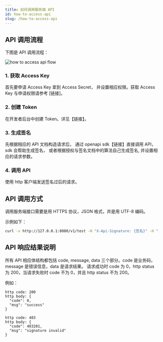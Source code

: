 ```yaml
---
title: 如何调用服务端 API 
id: how-to-access-api 
slug: /how-to-access-api
---
```


## API 调用流程

下图是 API 调用流程： 

![how to access api flow](https://pub.lbkrs.com/files/202204/KuqxBKUcPwUwXC6r/how-to-access-api-flow.png)

### 1. 获取 Access Key 

首先要申请 Access Key 拿到 Access Secret， 并设置相应权限。获取 Access Key 与申请权限请参考 [链接]。

### 2. 创建 Token 

在开发者后台中创建 Token。详见【链接】。

### 3. 生成签名 

先根据相应的 API 文档构造请求后， 通过 openapi sdk【链接】直接调用 API，sdk 会帮助生成签名， 或者根据授权与签名文档中的算法自己生成签名, 并设置相应的请求参数。

### 4. 调用 API 

使用 http 客户端发送签名过后的请求。

## API 调用方式

调用服务端接口需要是用 HTTPS 协议，JSON 格式，并是用 UTF-8 编码。

示例如下：

```bash
curl -v http://127.0.0.1:8080/v1/test -H "X-Api-Signature: {签名}" -H "X-Api-Key: {access key}" -H "authorization: {token}" -H "X-Timestamp: {签名时间}"
```

## API 响应结果说明

所有 API 相应体结构都包括 code, message, data 三个部分。code 是业务码，message 是错误信息，data 是请求结果。
请求成功时 code 为 0，http status 为 200，当请求失败时 code 不为 0，并且 http status 不为 200。

例如：
```
http code: 200
http body: {
  "code": 0,
  "msg": "success"
}

```
```
http code: 403 
http body: {
  "code": 403201,
  "msg": "signature invalid"
}
```

